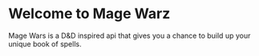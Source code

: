Welcome to Mage Warz
====================

Mage Wars is a D&D inspired api that gives you a chance to build up your unique book of spells.

